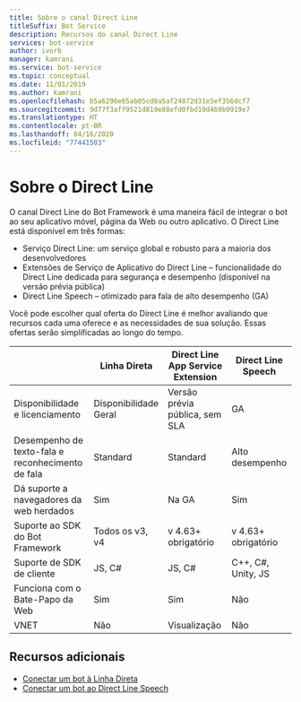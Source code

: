 ```yaml
---
title: Sobre o canal Direct Line
titleSuffix: Bot Service
description: Recursos do canal Direct Line
services: bot-service
author: ivorb
manager: kamrani
ms.service: bot-service
ms.topic: conceptual
ms.date: 11/01/2019
ms.author: kamrani
ms.openlocfilehash: b5a6296e65ab05cd8a5af24872d31e5ef356dcf7
ms.sourcegitcommit: 9d77f3aff9521d819e88efd0fbd19d469b9919e7
ms.translationtype: HT
ms.contentlocale: pt-BR
ms.lasthandoff: 04/16/2020
ms.locfileid: "77441503"
---
```

# <a name="about-direct-line"></a>Sobre o Direct Line

O canal Direct Line do Bot Framework é uma maneira fácil de integrar o bot ao seu aplicativo móvel, página da Web ou outro aplicativo.
O Direct Line está disponível em três formas:
- Serviço Direct Line: um serviço global e robusto para a maioria dos desenvolvedores
- Extensões de Serviço de Aplicativo do Direct Line – funcionalidade do Direct Line dedicada para segurança e desempenho (disponível na versão prévia pública)
- Direct Line Speech – otimizado para fala de alto desempenho (GA)

Você pode escolher qual oferta do Direct Line é melhor avaliando que recursos cada uma oferece e as necessidades de sua solução. Essas ofertas serão simplificadas ao longo do tempo.

|                            | Linha Direta | Direct Line App Service Extension | Direct Line Speech |
|----------------------------|-------------|-----------------------------------|--------------------|
| Disponibilidade e licenciamento    | Disponibilidade Geral | Versão prévia pública, sem SLA  | GA |
| Desempenho de texto-fala e reconhecimento de fala | Standard | Standard | Alto desempenho |
| Dá suporte a navegadores da web herdados | Sim | Na GA | Sim |
| Suporte ao SDK do Bot Framework | Todos os v3, v4 | v 4.63+ obrigatório | v 4.63+ obrigatório |
| Suporte de SDK de cliente    | JS, C# | JS, C# | C++, C#, Unity, JS|
| Funciona com o Bate-Papo da Web  | Sim | Sim | Não|
| VNET | Não | Visualização | Não |


## <a name="additional-resources"></a>Recursos adicionais
- [Conectar um bot à Linha Direta](bot-service-channel-connect-directline.md)
- [Conectar um bot ao Direct Line Speech](bot-service-channel-connect-directlinespeech.md)
